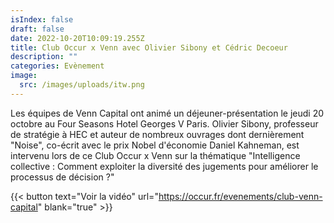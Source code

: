 ```yaml
---
isIndex: false
draft: false
date: 2022-10-20T10:09:19.255Z
title: Club Occur x Venn avec Olivier Sibony et Cédric Decoeur
description: ""
categories: Evènement
image:
  src: /images/uploads/itw.png
---
```

Les équipes de Venn Capital ont animé un déjeuner-présentation le jeudi 20 octobre au Four Seasons Hotel Georges V Paris. Olivier Sibony, professeur de stratégie à HEC et auteur de nombreux ouvrages dont dernièrement "Noise", co-écrit avec le prix Nobel d'économie Daniel Kahneman, est intervenu lors de ce Club Occur x Venn sur la thématique "Intelligence collective : Comment exploiter la diversité des jugements pour améliorer le processus de décision ?"

{{< button text="Voir la vidéo" url="https://occur.fr/evenements/club-venn-capital" blank="true" >}}